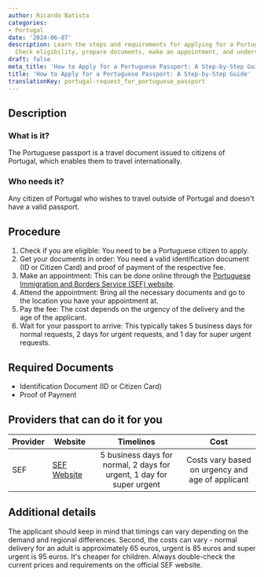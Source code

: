```yaml
---
author: Ricardo Batista
categories:
- Portugal
date: '2024-06-07'
description: Learn the steps and requirements for applying for a Portuguese passport.
  Check eligibility, prepare documents, make an appointment, and understand costs.
draft: false
meta_title: 'How to Apply for a Portuguese Passport: A Step-by-Step Guide'
title: 'How to Apply for a Portuguese Passport: A Step-by-Step Guide'
translationKey: portugal-request_for_portuguese_passport
---
```



## Description
### What is it?
The Portuguese passport is a travel document issued to citizens of Portugal, which enables them to travel internationally.
### Who needs it?
Any citizen of Portugal who wishes to travel outside of Portugal and doesn't have a valid passport.

## Procedure
1. Check if you are eligible: You need to be a Portuguese citizen to apply.
2. Get your documents in order: You need a valid identification document (ID or Citizen Card) and proof of payment of the respective fee.
3. Make an appointment: This can be done online through the [Portuguese Immigration and Borders Service (SEF) website](https://www.sef.pt/pt/Pages/pre-marcacao-online.aspx). 
4. Attend the appointment: Bring all the necessary documents and go to the location you have your appointment at.
5. Pay the fee: The cost depends on the urgency of the delivery and the age of the applicant.
6. Wait for your passport to arrive: This typically takes 5 business days for normal requests, 2 days for urgent requests, and 1 day for super urgent requests.

## Required Documents
- Identification Document (ID or Citizen Card)
- Proof of Payment

## Providers that can do it for you

| Provider        |     Website     |     Timelines    |       Cost      |
| --------------- | --------------- |  :-------------: | :-------------: |
| SEF      |  [SEF Website](https://www.sef.pt/pt/pages/conteudo-detalhe.aspx?nID=13)      |      5 business days for normal, 2 days for urgent, 1 day for super urgent     |        Costs vary based on urgency and age of applicant       |

## Additional details
The applicant should keep in mind that timings can vary depending on the demand and regional differences. Second, the costs can vary - normal delivery for an adult is approximately 65 euros, urgent is 85 euros and super urgent is 95 euros. It's cheaper for children. Always double-check the current prices and requirements on the official SEF website.